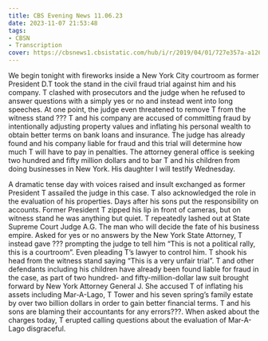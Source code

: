 ```yaml
---
title: CBS Evening News 11.06.23
date: 2023-11-07 21:53:48
tags:
- CBSN
- Transcription
cover: https://cbsnews1.cbsistatic.com/hub/i/r/2019/04/01/727e357a-a126-4138-a2c5-4d3222669d57/thumbnail/640x360/3ff2761028dc5c65cc4f07acd54bcd5c/cbsn2-logo-1920x1080.jpg
---
```

We begin tonight with fireworks inside a New York City courtroom as former President D.T took the stand in the civil fraud trial against him and his company. T clashed with prosecutors and the judge when he refused to answer questions with a simply yes or no and instead went into long speeches. At one point, the judge even threatened to remove T from the witness stand ??? T and his company are accused of committing fraud by intentionally adjusting property values and inflating his personal wealth to obtain better terms on bank loans and insurance. The judge has already found and his company liable for fraud and this trial will determine how much T will have to pay in penalties. The attorney general office is seeking two hundred and fifty million dollars and to bar T and his children from doing businesses in New York. His daughter I will testify Wednesday. 

A dramatic tense day with voices raised and insult exchanged as former President T assailed the judge in this case. T also acknowledged the role in the evaluation of his properties. Days after his sons put the responsibility on accounts. Former President T zipped his lip in front of cameras, but on witness stand he was anything but quiet. T repeatedly lashed out at State Supreme Court Judge A.G. The man who will decide the fate of his business empire. Asked for yes or no answers by the New York State Attorney, T instead gave ??? prompting the judge to tell him “This is not a political rally, this is a courtroom”. Even pleading T’s lawyer to control him. T shook his head from the witness stand saying “This is a very unfair trial”. T and other defendants including his children have already been found liable for fraud in the case, as part of two hundred- and fifty-million-dollar law suit brought forward by New York Attorney General J. She accused T of inflating his assets including Mar-A-Lago, T Tower and his seven spring’s family estate by over two billion dollars in order to gain better financial terms. T and his sons are blaming their accountants for any errors???. When asked about the charges today, T erupted calling questions about the evaluation of Mar-A-Lago disgraceful. 
